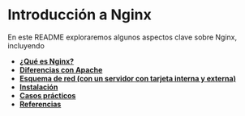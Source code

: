 # Introducción a Nginx  

En este README exploraremos algunos aspectos clave sobre Nginx, incluyendo  

- **[¿Qué es Nginx?](QuéesNginx.md)**
- **[Diferencias con Apache](Diferencias.md)**  
- **[Esquema de red (con un servidor con tarjeta interna y externa)](Red.md)**
- **[Instalación](Instalación.md)**  
- **[Casos prácticos](CasosPracticos.md)**  
- **[Referencias](Ref.md)**  
